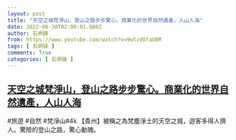 ```yaml
---
layout: post
title: "天空之城梵淨山，登山之路步步驚心。商業化的世界自然遺產，人山人海"
date: 2022-06-30T02:00:01.000Z
author: 石炳鋒
from: https://www.youtube.com/watch?v=9wtzdOfaU8M
tags: [ 石炳锋 ]
comments: True
categories: [ 石炳锋 ]
---
```

<!--1656554401000-->
[天空之城梵淨山，登山之路步步驚心。商業化的世界自然遺產，人山人海](https://www.youtube.com/watch?v=9wtzdOfaU8M)
------

<div>
#旅遊 #自然 #梵淨山#4k 【貴州】被稱之為梵塵淨土的天空之城，遊客多得人擠人。驚險的登山之路，驚心動魄。
</div>
